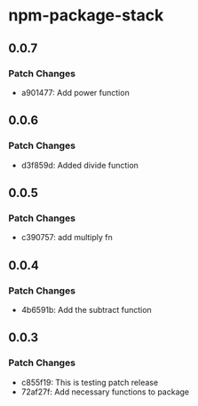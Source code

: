# npm-package-stack

## 0.0.7

### Patch Changes

- a901477: Add power function

## 0.0.6

### Patch Changes

- d3f859d: Added divide function

## 0.0.5

### Patch Changes

- c390757: add multiply fn

## 0.0.4

### Patch Changes

- 4b6591b: Add the subtract function

## 0.0.3

### Patch Changes

- c855f19: This is testing patch release
- 72af27f: Add necessary functions to package
